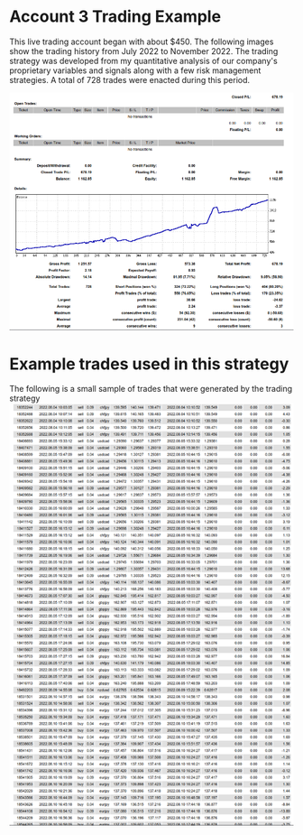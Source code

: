 # Account 3 Trading Example
This live trading account began with about $450. The following images show the trading history from July 2022 to November 2022. The trading strategy was developed from my quantitative analysis of our company's proprietary variables and signals along with a few risk management strategies. A total of 728 trades were enacted during this period. 

![alt text](acct3_images/acct3_summary.png)


# Example trades used in this strategy
The following is a small sample of trades that were generated by the trading strategy
![alt text](acct3_images/acct3_trades.png)
